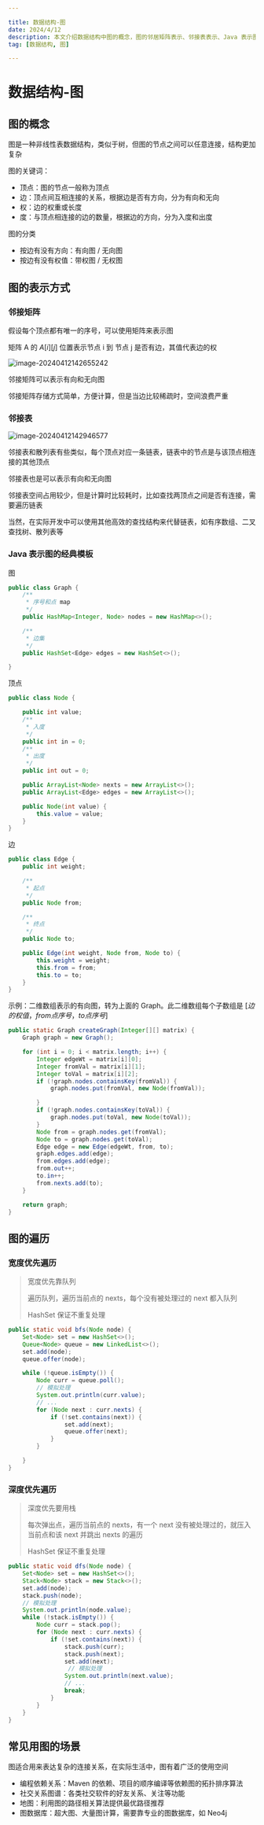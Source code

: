 ```yaml
---

title: 数据结构-图
date: 2024/4/12
description: 本文介绍数据结构中图的概念，图的邻居矩阵表示、邻接表表示、Java 表示图的经典模板，以及常见用图的场景
tag: [数据结构, 图]

---
```


# 数据结构-图

## 图的概念

图是一种非线性表数据结构，类似于树，但图的节点之间可以任意连接，结构更加复杂

图的关键词：

- 顶点：图的节点一般称为顶点
- 边：顶点间互相连接的关系，根据边是否有方向，分为有向和无向
- 权：边的权重或长度
- 度：与顶点相连接的边的数量，根据边的方向，分为入度和出度

图的分类

- 按边有没有方向：有向图 / 无向图
- 按边有没有权值：带权图 / 无权图

## 图的表示方式

### 邻接矩阵

假设每个顶点都有唯一的序号，可以使用矩阵来表示图

矩阵 A 的 $A[i][j]$ 位置表示节点 i 到 节点 j 是否有边，其值代表边的权

![image-20240412142655242](https://pic-bed-1258841963.cos.ap-nanjing.myqcloud.com/2024%2F04%2F12%2F20240412142656919.png)

邻接矩阵可以表示有向和无向图

邻接矩阵存储方式简单，方便计算，但是当边比较稀疏时，空间浪费严重

### 邻接表

![image-20240412142946577](https://pic-bed-1258841963.cos.ap-nanjing.myqcloud.com/2024%2F04%2F12%2F20240412142947874.png)

邻接表和散列表有些类似，每个顶点对应一条链表，链表中的节点是与该顶点相连接的其他顶点

邻接表也是可以表示有向和无向图

邻接表空间占用较少，但是计算时比较耗时，比如查找两顶点之间是否有连接，需要遍历链表

当然，在实际开发中可以使用其他高效的查找结构来代替链表，如有序数组、二叉查找树、散列表等

### Java 表示图的经典模板

图

```java
public class Graph {
    /**
     * 序号和点 map
     */
    public HashMap<Integer, Node> nodes = new HashMap<>();

    /**
     * 边集
     */
    public HashSet<Edge> edges = new HashSet<>();

}
```

顶点

```java
public class Node {

    public int value;
    /**
     * 入度
     */
    public int in = 0;
    /**
     * 出度
     */
    public int out = 0;

    public ArrayList<Node> nexts = new ArrayList<>();
    public ArrayList<Edge> edges = new ArrayList<>();

    public Node(int value) {
        this.value = value;
    }
}
```

边

```java
public class Edge {
    public int weight;

    /**
     * 起点
     */
    public Node from;

    /**
     * 终点
     */
    public Node to;

    public Edge(int weight, Node from, Node to) {
        this.weight = weight;
        this.from = from;
        this.to = to;
    }
}
```

示例：二维数组表示的有向图，转为上面的 Graph。此二维数组每个子数组是 $[边的权值，from 点序号，to 点序号]$

```java
public static Graph createGraph(Integer[][] matrix) {
    Graph graph = new Graph();

    for (int i = 0; i < matrix.length; i++) {
        Integer edgeWt = matrix[i][0];
        Integer fromVal = matrix[i][1];
        Integer toVal = matrix[i][2];
        if (!graph.nodes.containsKey(fromVal)) {
            graph.nodes.put(fromVal, new Node(fromVal));

        }
        if (!graph.nodes.containsKey(toVal)) {
            graph.nodes.put(toVal, new Node(toVal));
        }
        Node from = graph.nodes.get(fromVal);
        Node to = graph.nodes.get(toVal);
        Edge edge = new Edge(edgeWt, from, to);
        graph.edges.add(edge);
        from.edges.add(edge);
        from.out++;
        to.in++;
        from.nexts.add(to);
    }

    return graph;
}
```

## 图的遍历

### 宽度优先遍历

> 宽度优先靠队列
>
> 遍历队列，遍历当前点的 nexts，每个没有被处理过的 next 都入队列
>
> HashSet 保证不重复处理

```java
public static void bfs(Node node) {
    Set<Node> set = new HashSet<>();
    Queue<Node> queue = new LinkedList<>();
    set.add(node);
    queue.offer(node);

    while (!queue.isEmpty()) {
        Node curr = queue.poll();
        // 模拟处理
        System.out.println(curr.value);
        // ...
        for (Node next : curr.nexts) {
            if (!set.contains(next)) {
                set.add(next);
                queue.offer(next);
            }
        }

    }
}
```

### 深度优先遍历

> 深度优先要用栈
>
> 每次弹出点，遍历当前点的 nexts，有一个 next 没有被处理过的，就压入当前点和该 next 并跳出 nexts 的遍历
>
> HashSet 保证不重复处理

```java
public static void dfs(Node node) {
    Set<Node> set = new HashSet<>();
    Stack<Node> stack = new Stack<>();
    set.add(node);
    stack.push(node);
    // 模拟处理
    System.out.println(node.value);
    while (!stack.isEmpty()) {
        Node curr = stack.pop();
        for (Node next : curr.nexts) {
            if (!set.contains(next)) {
                stack.push(curr);
                stack.push(next);
                set.add(next);
                 // 模拟处理
                System.out.println(next.value);
                // ...
                break;
            }
        }
    }
}
```

## 常见用图的场景

图适合用来表达复杂的连接关系，在实际生活中，图有着广泛的使用空间

- 编程依赖关系：Maven 的依赖、项目的顺序编译等依赖图的拓扑排序算法
- 社交关系图谱：各类社交软件的好友关系、关注等功能
- 地图：利用图的路径相关算法提供最优路径推荐
- 图数据库：超大图、大量图计算，需要靠专业的图数据库，如 Neo4j
